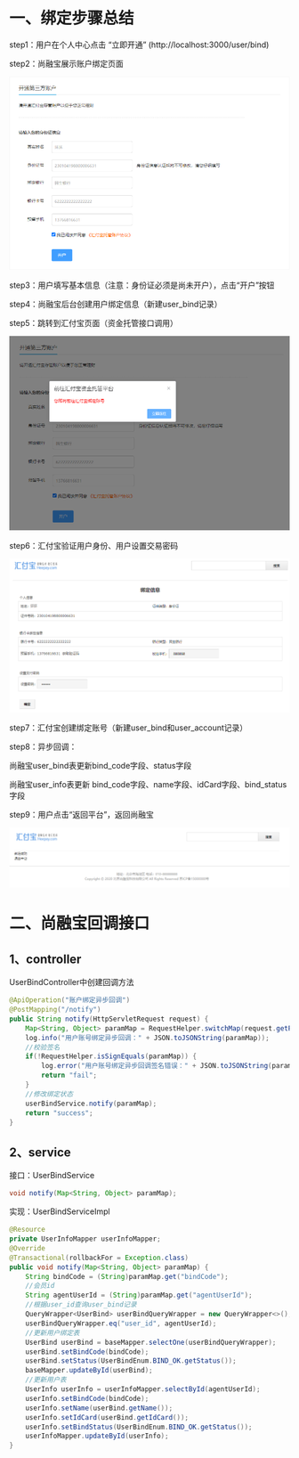 # 一、绑定步骤总结

step1：用户在个人中心点击 “立即开通” (http://localhost:3000/user/bind)

step2：尚融宝展示账户绑定页面

![img](../../images/2423e0d7-5831-44e1-983e-df3759202bde.png)

step3：用户填写基本信息（注意：身份证必须是尚未开户），点击“开户”按钮

step4：尚融宝后台创建用户绑定信息（新建user_bind记录）

step5：跳转到汇付宝页面（资金托管接口调用）

![img](../../images/716e2317-4453-4e01-816f-9b258d8aaf4e.png)

step6：汇付宝验证用户身份、用户设置交易密码

![img](../../images/81872fbf-1ff0-4c2b-b03f-f4d049563673.png)

step7：汇付宝创建绑定账号（新建user_bind和user_account记录）

step8：异步回调：

尚融宝user_bind表更新bind_code字段、status字段

尚融宝user_info表更新 bind_code字段、name字段、idCard字段、bind_status字段

step9：用户点击“返回平台”，返回尚融宝

![img](../../images/7c6fa6e0-49f9-4a26-92f2-2ec8261af5b0.png)

# 二、尚融宝回调接口

## 1、controller

UserBindController中创建回调方法

```java
@ApiOperation("账户绑定异步回调")
@PostMapping("/notify")
public String notify(HttpServletRequest request) {
    Map<String, Object> paramMap = RequestHelper.switchMap(request.getParameterMap());
    log.info("用户账号绑定异步回调：" + JSON.toJSONString(paramMap));
    //校验签名
    if(!RequestHelper.isSignEquals(paramMap)) {
        log.error("用户账号绑定异步回调签名错误：" + JSON.toJSONString(paramMap));
        return "fail";
    }
    //修改绑定状态
    userBindService.notify(paramMap);
    return "success";
}
```

## 2、service

接口：UserBindService

```java
void notify(Map<String, Object> paramMap);
```

实现：UserBindServiceImpl

```java
@Resource
private UserInfoMapper userInfoMapper;
@Override
@Transactional(rollbackFor = Exception.class)
public void notify(Map<String, Object> paramMap) {
    String bindCode = (String)paramMap.get("bindCode");
    //会员id
    String agentUserId = (String)paramMap.get("agentUserId");
    //根据user_id查询user_bind记录
    QueryWrapper<UserBind> userBindQueryWrapper = new QueryWrapper<>();
    userBindQueryWrapper.eq("user_id", agentUserId);
    //更新用户绑定表
    UserBind userBind = baseMapper.selectOne(userBindQueryWrapper);
    userBind.setBindCode(bindCode);
    userBind.setStatus(UserBindEnum.BIND_OK.getStatus());
    baseMapper.updateById(userBind);
    //更新用户表
    UserInfo userInfo = userInfoMapper.selectById(agentUserId);
    userInfo.setBindCode(bindCode);
    userInfo.setName(userBind.getName());
    userInfo.setIdCard(userBind.getIdCard());
    userInfo.setBindStatus(UserBindEnum.BIND_OK.getStatus());
    userInfoMapper.updateById(userInfo);
}
```